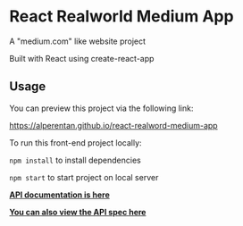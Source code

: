 # React Realworld Medium App

A "medium.com" like website project

Built with React using create-react-app

Usage
-------------
You can preview this project via the following link:

https://alperentan.github.io/react-realword-medium-app

To run this front-end project locally:

`npm install` to install dependencies

`npm start` to start project on local server




[**API documentation is here**](https://api.realworld.io/api-docs/)<br>


[**You can also view the API spec here**](https://github.com/gothinkster/realworld/tree/main/api)<br>
